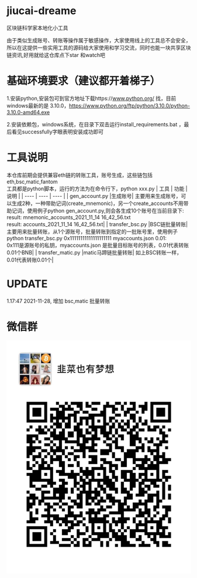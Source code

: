 # jiucai-dreame
区块链科学家本地化小工具

由于类似生成账号、转账等操作属于敏感操作，大家使用线上的工具总不会安全，所以在这提供一些实用工具的源码给大家使用和学习交流，同时也能一块共享区块链资讯,好用就给这仓库点下star 和watch吧

# 基础环境要求（建议都开着梯子）
1.安装python,安装包可到官方地址下载https://www.python.org/ 找，目前windows最新的是 3.10.0，https://www.python.org/ftp/python/3.10.0/python-3.10.0-amd64.exe  

2.安装依赖包，windows系统，在目录下双击运行install_requirements.bat ，最后看见successfully字眼表明安装成功即可

# 工具说明

本仓库前期会提供兼容eth链的转账工具，账号生成，这些链包括eth,bsc,matic,fantom  
工具都是python脚本，运行的方法为在命令行下，python xxx.py
|  工具   | 功能  | 说明  |
|  ----  | ----  | ----  |
| gen_account.py  |生成账号| 主要用来生成账号，可以生成2种，一种带助记词(create_mnemonic)，另一个create_accounts不用带助记词，使用例子python gen_account.py,则会各生成10个账号在当前目录下:</br>result: mnemonic_accounts_2021_11_14 16_42_56.txt</br>result: accounts_2021_11_14 16_42_56.txt|
| transfer_bsc.py  |BSC链批量转账| 主要用来批量转账，从1个源账号，批量转账到指定的一批账号里，使用例子python transfer_bsc.py 0x11111111111111111111 myaccounts.json 0.01:</br> 0x111是源账号的私钥，myaccounts.json 是批量目标账号的列表，0.01代表转账0.01个BNB|
| transfer_matic.py  |matic马蹄链批量转账| 如上BSC转账一样，0.01代表转账0.01个|

# UPDATE
1.17:47 2021-11-28, 增加 bsc,matic 批量转账

# 微信群
![Image text](https://github.com/hotbroker/jiucai-dreame/blob/master/img/qrcode2.jpg)
